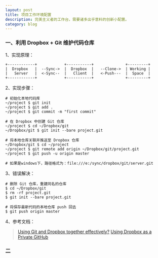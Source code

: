 ```yaml
---
layout: post
title: 项目工作环境配置
description: 完美主义者的工作台，需要诸多出乎意料的创新小配置。
category: blog
---
```


### 一、利用 Dropbox + Git 维护代码仓库

1、实现原理：

    +------------+            +-----------+              +---------+
    |  Dropbox   |  --Sync->  |  Dropbox  |   --Clone->  | Working |
    |   Server   |  <-Sync--  |   Client  |   <-Push---  |  Space  |
    +------------+            +-----------+              +---------+

2、实现步骤：

    # 初始化本地代码库
    ~/project $ git init
    ~/project $ git add .
    ~/project $ git commit -m "first commit"
    
    # 在 Dropbox 中创建 Git 仓库
    ~/project $ cd ~/Dropbox/git
    ~/Dropbox/git $ git init --bare project.git
    
    # 将本地仓库关联并推送至 Dropbox 仓库
    ~/Dropbox/git $ cd ~/project
    ~/project $ git remote add origin ~/Dropbox/git/project.git
    ~/project $ git push -u origin master
    
    # 如果是windows下，路径格式为：file:///e:/sync/dropbox/git/server.git
    
3、错误解决：

    # 删除 Git 仓库，重建同名的仓库
    $ cd ~/Dropbox/git
    $ rm -rf project.git
    $ git init --bare project.git
    
    # 将保存最新代码的本地仓库 push 回去
    $ git push origin master
    
4、参考文档：
> [Using Git and Dropbox together effectively?](http://stackoverflow.com/questions/1960799/using-git-and-dropbox-together-effectively)
> [Using Dropbox as a Private GitHub](http://jetheis.com/blog/2013/02/17/using-dropbox-as-a-private-github/)

### 二

[Beetaa]:    http://beetaa.com  "Beetaa"
